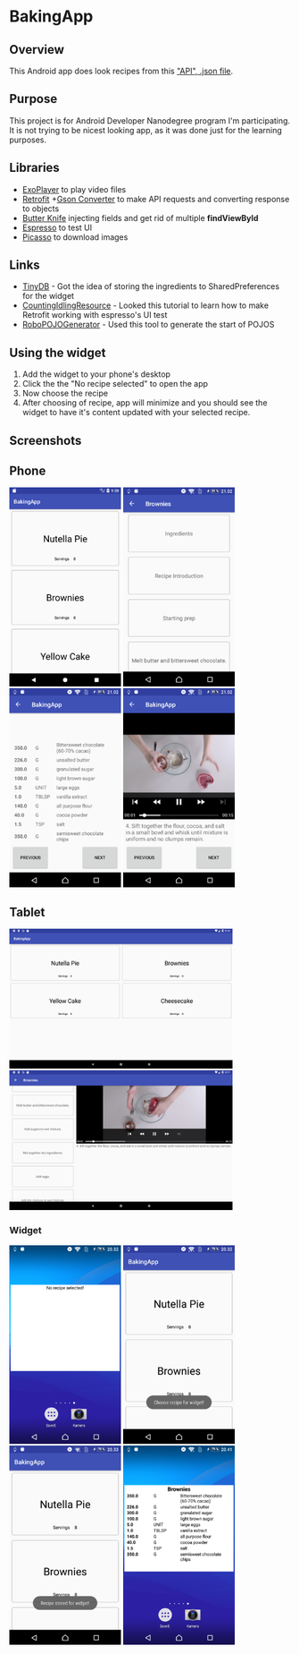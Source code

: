 # BakingApp

## Overview
This Android app does look recipes from this ["API", .json file](https://d17h27t6h515a5.cloudfront.net/topher/2017/May/59121517_baking/baking.json).

## Purpose
This project is for Android Developer Nanodegree program I'm participating. It is not trying to be nicest looking app, as it was done just for the learning purposes.

## Libraries
* [ExoPlayer](https://github.com/google/ExoPlayer) to play video files
* [Retrofit](http://square.github.io/retrofit/) +[Gson Converter](https://github.com/square/retrofit/tree/master/retrofit-converters/gson) to make API requests and converting response to objects
* [Butter Knife](http://jakewharton.github.io/butterknife/) injecting fields and get rid of multiple **findViewById**
* [Espresso](https://developer.android.com/training/testing/espresso/) to test UI
* [Picasso](http://square.github.io/picasso/) to download images

## Links
* [TinyDB](https://github.com/kcochibili/TinyDB--Android-Shared-Preferences-Turbo) - Got the idea of storing the ingredients to SharedPreferences for the widget
* [CountingIdlingResource](https://medium.com/@wingoku/synchronizing-espresso-with-custom-threads-using-idling-resource-retrofit-70439ad2f07) - Looked this tutorial to learn how to make Retrofit working with espresso's UI test
* [RoboPOJOGenerator](https://github.com/robohorse/RoboPOJOGenerator) - Used this tool to generate the start of POJOS

## Using the widget
1. Add the widget to your phone's desktop
2. Click the the "No recipe selected" to open the app
3. Now choose the recipe
4. After choosing of recipe, app will minimize and you should see the widget to have it's content updated with your selected recipe.

## Screenshots
## Phone
<img src="https://github.com/skipadu/BakingApp/raw/master/screenshots/recipe_selection.png?raw=true" width="200" alt="Recipe selection"> <img src="https://github.com/skipadu/BakingApp/raw/master/screenshots/all_steps.png?raw=true" width="200" alt="All steps"> <img src="https://github.com/skipadu/BakingApp/raw/master/screenshots/ingredients.png?raw=true" width="200" alt="Ingredients"> <img src="https://github.com/skipadu/BakingApp/raw/master/screenshots/recipe_step.png?raw=true" width="200" alt="Step">

## Tablet
<img src="https://github.com/skipadu/BakingApp/raw/master/screenshots/tablet_recipe_selection.png?raw=true" width="400" alt="Recipe selection"> <img src="https://github.com/skipadu/BakingApp/raw/master/screenshots/tablet_recipe_step.png?raw=true" width="400" alt="Step">

### Widget
<img src="https://github.com/skipadu/BakingApp/raw/master/screenshots/widget_no_recipe_selected.png?raw=true" width="200" alt="No recipe selected"> <img src="https://github.com/skipadu/BakingApp/raw/master/screenshots/widget_choose_recipe_for_widget.png?raw=true" width="200" alt="Choose recipe for widget"> <img src="https://github.com/skipadu/BakingApp/raw/master/screenshots/widget_recipe_stored.png?raw=true" width="200" alt="Recipe stored"> <img src="https://github.com/skipadu/BakingApp/raw/master/screenshots/widget_recipe_selected.png?raw=true" width="200" alt="Recipe selected"> 
